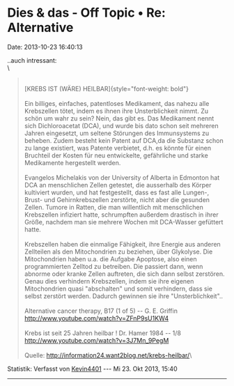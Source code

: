 Dies & das - Off Topic • Re: Alternative
========================================

Date: 2013-10-23 16:40:13

..auch intressant:\
\

> <div>
>
> \
> [KREBS IST (WÄRE) HEILBAR]{style="font-weight: bold"}\
> \
> Ein billiges, einfaches, patentloses Medikament, das nahezu alle
> Krebszellen tötet, indem es ihnen ihre Unsterblichkeit nimmt. Zu schön
> um wahr zu sein? Nein, das gibt es. Das Medikament nennt sich
> Dichloroacetat (DCA), und wurde bis dato schon seit mehreren Jahren
> eingesetzt, um seltene Störungen des Immunsystems zu beheben. Zudem
> besteht kein Patent auf DCA,da die Substanz schon zu lange existiert,
> was Patente verbietet, d.h. es könnte für einen Bruchteil der Kosten
> für neu entwickelte, gefährliche und starke Medikamente hergestellt
> werden.\
> \
> Evangelos Michelakis von der University of Alberta in Edmonton hat DCA
> an menschlichen Zellen getestet, die ausserhalb des Körper kultiviert
> wurden, und hat festgestellt, dass es fast alle Lungen-, Brust- und
> Gehirnkrebszellen zerstörte, nicht aber die gesunden Zellen. Tumore in
> Ratten, die man willentlich mit menschlichen Krebszellen infiziert
> hatte, schrumpften außerdem drastisch in ihrer Größe, nachdem man sie
> mehrere Wochen mit DCA-Wasser gefüttert hatte.\
> \
> Krebszellen haben die einmalige Fähigkeit, ihre Energie aus anderen
> Zellteilen als den Mitochondrien zu beziehen, über Glykolyse. Die
> Mitochondrien haben u.a. die Aufgabe Apoptose, also einen
> programmierten Zelltod zu betreiben. Die passiert dann, wenn abnorme
> oder kranke Zellen auftreten, die sich dann selbst zerstören. Genau
> dies verhindern Krebszellen, indem sie ihre eigenen Mitochondrien
> quasi "abschalten" und somit verhindern, dass sie selbst zerstört
> werden. Dadurch gewinnen sie ihre "Unsterblichkeit"..\
> \
> Alternative cancer therapy, B17 (1 of 5) -- G. E. Griffin\
> <http://www.youtube.com/watch?v=ZFnP9sU1KW4>\
> \
> Krebs ist seit 25 Jahren heilbar ! Dr. Hamer 1984 -- 1/8\
> <http://www.youtube.com/watch?v=3J7Mn_9PegM>\
> \
> Quelle: <http://information24.want2blog.net/krebs-heilbar/>\
>
> </div>

Statistik: Verfasst von
[Kevin4401](http://forum.suma-ev.de/memberlist.php?mode=viewprofile&u=112)
--- Mi 23. Okt 2013, 15:40

------------------------------------------------------------------------
